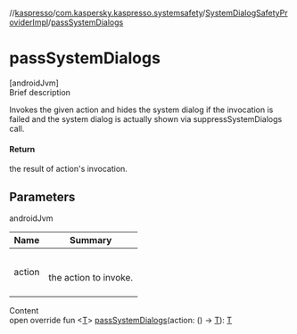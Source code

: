 //[kaspresso](../../index.md)/[com.kaspersky.kaspresso.systemsafety](../index.md)/[SystemDialogSafetyProviderImpl](index.md)/[passSystemDialogs](pass-system-dialogs.md)



# passSystemDialogs  
[androidJvm]  
Brief description  


Invokes the given action and hides the system dialog if the invocation is failed and the system dialog is actually shown via suppressSystemDialogs call.



#### Return  


the result of action's invocation.



## Parameters  
  
androidJvm  
  
|  Name|  Summary| 
|---|---|
| action| <br><br>the action to invoke.<br><br>
  
  
Content  
open override fun <[T](pass-system-dialogs.md)> [passSystemDialogs](pass-system-dialogs.md)(action: () -> [T](pass-system-dialogs.md)): [T](pass-system-dialogs.md)  



